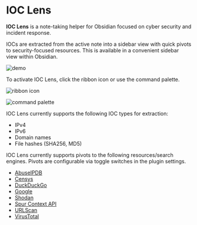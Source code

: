 # IOC Lens

**IOC Lens** is a note-taking helper for Obsidian focused on cyber security and incident response.

IOCs are extracted from the active note into a sidebar view with quick pivots to security-focused resources. This is available in a convenient sidebar view within Obsidian.

![demo](https://raw.githubusercontent.com/acgabbert/ioc-lens/tree/master/resources/screenshots/usage-example.png)

To activate IOC Lens, click the ribbon icon or use the command palette.

![ribbon icon](https://raw.githubusercontent.com/acgabbert/ioc-lens/tree/master/resources/screenshots/ribbon-icon.png)

![command palette](https://raw.githubusercontent.com/acgabbert/ioc-lens/tree/master/resources/screenshots/command-palette.png)

IOC Lens currently supports the following IOC types for extraction:
- IPv4
- IPv6
- Domain names
- File hashes (SHA256, MD5)

IOC Lens currently supports pivots to the following resources/search engines. Pivots are configurable via toggle switches in the plugin settings.
- [AbuseIPDB](https://www.abuseipdb.com)
- [Censys](https://search.censys.io)
- [DuckDuckGo](https://duckduckgo.com)
- [Google](https://google.com)
- [Shodan](https://shodan.io)
- [Spur Context API](https://spur.us/context-api/)
- [URLScan](https://urlscan.io/search/)
- [VirusTotal](https://virustotal.com)